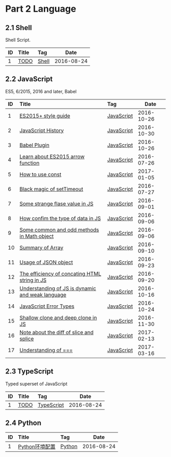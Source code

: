 # Part 2 Language

## 2.1 Shell

Shell Script.

| ID   | Title                                                 | Tag                                                                                    | Date    |
| :--- | :---------------------------------------------------- | :------------------------------------------------------------------------------------- | ------- |
| 1   | [TODO](https://github.com/muwenzi/Program-Blog/issues/38)    | [Shell](https://github.com/muwenzi/Program-Blog/issues?q=is%3Aissue+is%3Aopen+label%3AShell) | 2016-08-24 |

## 2.2 JavaScript

ES5, 6/2015, 2016 and later, Babel

| ID   | Title                                                 | Tag                                                                                    | Date    |
| :--- | :---------------------------------------------------- | :------------------------------------------------------------------------------------- | ------- |
| 1   | [ES2015+ style guide](https://github.com/muwenzi/Program-Blog/issues/38)    | [JavaScript](https://github.com/muwenzi/Program-Blog/issues?q=is%3Aissue+is%3Aopen+label%3AES2015)           | 2016-10-26       |
| 2   | [JavaScript History](https://github.com/muwenzi/Program-Blog/issues/43)    | [JavaScript](https://github.com/muwenzi/Program-Blog/issues?q=is%3Aissue+is%3Aopen+label%3AES5)           | 2016-10-30       |
| 3   | [Babel Plugin](https://github.com/muwenzi/Program-Blog/issues/39)    | [JavaScript](https://github.com/muwenzi/Program-Blog/issues?q=is%3Aissue+is%3Aopen+label%3ABabel)           | 2016-10-26       |
| 4    | [Learn about ES2015 arrow function](https://github.com/muwenzi/Program-Blog/issues/2)                | [JavaScript](https://github.com/muwenzi/Program-Blog/issues?q=is%3Aissue+is%3Aopen+label%3AES2015) | 2016-07-26 |
| 5    | [How to use const](https://github.com/muwenzi/Program-Blog/issues/72)                | [JavaScript](https://github.com/muwenzi/Program-Blog/issues?q=is%3Aissue+is%3Aopen+label%3AES2015) | 2017-01-05 |
| 6    | [Black magic of setTimeout](https://github.com/muwenzi/Program-Blog/issues/3)              | [JavaScript](https://github.com/muwenzi/Program-Blog/issues?q=is%3Aissue+is%3Aopen+label%3AES5)           | 2016-07-27 |
| 7    | [Some strange flase value in JS](https://github.com/muwenzi/Program-Blog/issues/14)                | [JavaScript](https://github.com/muwenzi/Program-Blog/issues?q=is%3Aissue+is%3Aopen+label%3AES5)           | 2016-09-01 |
| 8    | [How confim the type of data in JS](https://github.com/muwenzi/Program-Blog/issues/17)           | [JavaScript](https://github.com/muwenzi/Program-Blog/issues?q=is%3Aissue+is%3Aopen+label%3AES5)           | 2016-09-06 |
| 9    | [Some common and odd methods in Math object](https://github.com/muwenzi/Program-Blog/issues/19)   | [JavaScript](https://github.com/muwenzi/Program-Blog/issues?q=is%3Aissue+is%3Aopen+label%3AES5)           | 2016-09-06 |
| 10    | [Summary of Array](https://github.com/muwenzi/Program-Blog/issues/18)          | [JavaScript](https://github.com/muwenzi/Program-Blog/issues?q=is%3Aissue+is%3Aopen+label%3AES5)           | 2016-09-10 |
| 11    | [Usage of JSON object](https://github.com/muwenzi/Program-Blog/issues/25)                | [JavaScript](https://github.com/muwenzi/Program-Blog/issues?q=is%3Aissue+is%3Aopen+label%3AES5)           | 2016-09-23 |
| 12    | [The efficiency of concating HTML string in JS](https://github.com/muwenzi/Program-Blog/issues/24)    | [JavaScript](https://github.com/muwenzi/Program-Blog/issues?q=is%3Aissue+is%3Aopen+label%3AES5)           | 2016-09-20 |
| 13    | [Understanding of JS is dynamic and weak language](https://github.com/muwenzi/Program-Blog/issues/34)    | [JavaScript](https://github.com/muwenzi/Program-Blog/issues?q=is%3Aissue+is%3Aopen+label%3AES5)           | 2016-10-16       |
| 14   | [JavaScript Error Types](https://github.com/muwenzi/Program-Blog/issues/36)    | [JavaScript](https://github.com/muwenzi/Program-Blog/issues?q=is%3Aissue+is%3Aopen+label%3AES5)           | 2016-10-24       |
| 15   | [Shallow clone and deep clone in JS](https://github.com/muwenzi/Program-Blog/issues/62)    | [JavaScript](https://github.com/muwenzi/Program-Blog/issues?q=is%3Aissue+is%3Aopen+label%3AES5)           | 2016-11-30       |
| 16   | [Note about the diff of slice and splice](https://github.com/muwenzi/Program-Blog/issues/83)    | [JavaScript](https://github.com/muwenzi/Program-Blog/issues?q=is%3Aissue+is%3Aopen+label%3AES5)           | 2017-02-13       |
| 17   | [Understanding of ===](https://github.com/muwenzi/Program-Blog/issues/93)    | [JavaScript](https://github.com/muwenzi/Program-Blog/issues?q=is%3Aissue+is%3Aopen+label%3AES5)           | 2017-03-16       |

## 2.3 TypeScript

Typed superset of JavaScript

| ID   | Title                                                 | Tag                                                                                    | Date    |
| :--- | :---------------------------------------------------- | :------------------------------------------------------------------------------------- | ------- |
| 1   | [TODO](https://github.com/muwenzi/Program-Blog/issues/38)    | [TypeScript](https://github.com/muwenzi/Program-Blog/issues?q=is%3Aissue+is%3Aopen+label%3AShell) | 2016-08-24 |

## 2.4 Python

| ID   | Title                                                 | Tag                                                                                    | Date    |
| :--- | :---------------------------------------------------- | :------------------------------------------------------------------------------------- | ------- |
| 1   | [Python环境配置](https://github.com/muwenzi/Program-Blog/issues/38)    | [Python](https://github.com/muwenzi/Program-Blog/issues?q=is%3Aissue+is%3Aopen+label%3AShell) | 2016-08-24 |